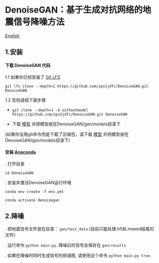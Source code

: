 # DenoiseGAN：基于生成对抗网络的地震信号降噪方法
[English](./README.md)
## 1.安装
#### 下载 DenoiseGAN 代码
1.1 如果你已经安装了 [Git LFS](https://git-lfs.com/)

`git lfs clone --depth=1 https://github.com/zpv2jdfc/DenoiseGAN.git DenoiseGAN`

1.2 否则请按下面步骤

- `git clone --depth=1 -b withoutmodel https://github.com/zpv2jdfc/DenoiseGAN.git DenoiseGAN`

- 下载 [模型](http://v-ming.com/files/) 并把模型放在DenoiseGAN/gan/models目录下

(如果你没用git命令而是下载了压缩包，请下载 [模型](http://v-ming.com/files/) 并把模型放在DenoiseGAN/gan/models目录下)
#### 安装 [Anaconda](https://www.anaconda.com/products/distribution)
. 打开目录

`cd DenoiseGAN`

. 安装并激活DenoiseGAN运行环境

`conda env create -f env.yml`   

`conda activate denoisegan`
## 2.降噪
. 把地震信号文件放在目录： `gan/test_data` (目前只能处理.h5和.mseed结尾的文件)

. 运行命令 `python main.py`.  降噪后的信号会保存在 `gan/results`

. 如果在降噪时同时生成信号的频谱图, 请使用这个命令 `python main.py true`. 

